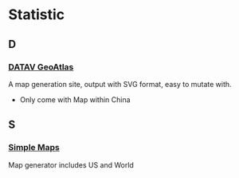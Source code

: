 # Statistic

## D

### [DATAV GeoAtlas](https://datav.aliyun.com/tools/atlas)

A map generation site, output with SVG format, easy to mutate with.

-   Only come with Map within China

## S

### [Simple Maps](https://simplemaps.com)

Map generator includes US and World
